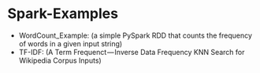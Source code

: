 # Spark-Examples
- WordCount_Example: (a simple PySpark RDD that counts the frequency of words in a given input string)
- TF-IDF: (A Term Frequenct — Inverse Data Frequency KNN Search for Wikipedia Corpus Inputs)
